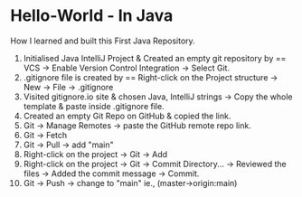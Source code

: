 # Hello-World - In Java

How I learned and built this First Java Repository.

1. Initialised Java IntelliJ Project & Created an empty git repository by == VCS -> Enable Version Control Integration -> Select Git.
2. .gitignore file is created by == Right-click on the Project structure -> New -> File -> .gitignore
3. Visited gitignore.io site & chosen Java, IntelliJ strings -> Copy the whole template & paste inside .gitignore file. 
4. Created an empty Git Repo on GitHub & copied the link. 
5. Git -> Manage Remotes -> paste the GitHub remote repo link.
6. Git -> Fetch
7. Git -> Pull -> add "main"
8. Right-click on the project -> Git -> Add
9. Right-click on the project -> Git -> Commit Directory... -> Reviewed the files -> Added the commit message -> Commit. 
10. Git -> Push -> change to "main" ie., (master->origin:main)
